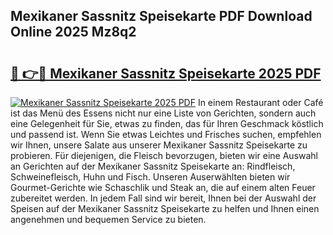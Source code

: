 ## Mexikaner Sassnitz Speisekarte PDF Download Online 2025 Mz8q2

# <h2><a href="http://gca98l.nevu.top/?p=Mexikaner+Sassnitz+Speisekarte">🔗 👉🔴 Mexikaner Sassnitz Speisekarte 2025 PDF</a></h2>

[![Mexikaner Sassnitz Speisekarte 2025 PDF](https://i.imgur.com/dBaPXMq.png)](http://gca98l.nevu.top/?p=Mexikaner+Sassnitz+Speisekarte)
In einem Restaurant oder Café ist das Menü des Essens nicht nur eine Liste von Gerichten, sondern auch eine Gelegenheit für Sie, etwas zu finden, das für Ihren Geschmack köstlich und passend ist. Wenn Sie etwas Leichtes und Frisches suchen, empfehlen wir Ihnen, unsere Salate aus unserer Mexikaner Sassnitz Speisekarte zu probieren. Für diejenigen, die Fleisch bevorzugen, bieten wir eine Auswahl an Gerichten auf der Mexikaner Sassnitz Speisekarte an: Rindfleisch, Schweinefleisch, Huhn und Fisch. Unseren Auserwählten bieten wir Gourmet-Gerichte wie Schaschlik und Steak an, die auf einem alten Feuer zubereitet werden. In jedem Fall sind wir bereit, Ihnen bei der Auswahl der Speisen auf der Mexikaner Sassnitz Speisekarte zu helfen und Ihnen einen angenehmen und bequemen Service zu bieten.
